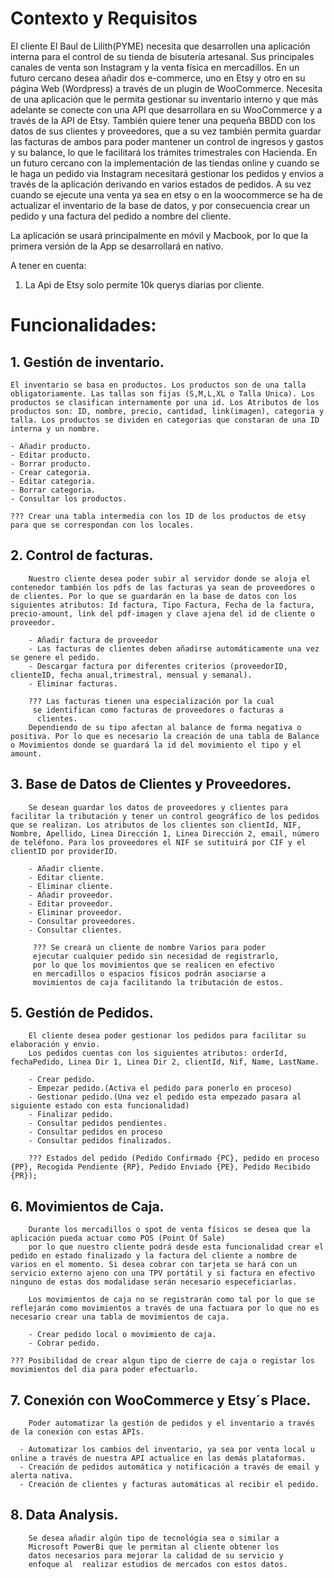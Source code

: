 # Contexto y Requisitos

El cliente El Baul de Lilith(PYME) necesita que desarrollen una aplicación interna para el control de su tienda de bisutería artesanal. Sus principales canales de venta son Instagram y la venta física en mercadillos. En un futuro cercano desea añadir dos e-commerce, uno en Etsy y otro en su página Web (Wordpress) a través de un plugin de WooCommerce. Necesita de una aplicación que le permita gestionar su inventario interno y que más adelante se conecte con una API que desarrollara en su WooCommerce y a través de la API de Etsy. También quiere tener una pequeña BBDD con los datos de sus clientes y proveedores, que a su vez también permita guardar las facturas de ambos para poder mantener un control de ingresos y gastos y su balance, lo que le facilitará los trámites trimestrales con Hacienda. En un futuro cercano con la implementación de las tiendas online y cuando se le haga un pedido via Instagram necesitará gestionar los pedidos y envios a través de la aplicación derivando en varios estados de pedidos. A su vez cuando se ejecute una venta ya sea en etsy o en la woocommerce se ha de actualizar el inventario de la base de datos, y por consecuencia crear un pedido y una factura del pedido a nombre del cliente.

La aplicación se usará principalmente en móvil y Macbook, por lo que la primera versión de la App se desarrollará en nativo.

A tener en cuenta:

1. La Api de Etsy solo permite 10k querys diarias por cliente.


# Funcionalidades:

## 1. Gestión de inventario.

    El inventario se basa en productos. Los productos son de una talla obligatoriamente. Las tallas son fijas (S,M,L,XL o Talla Unica). Los productos se clasifican internamente por una id. Los Atributos de los productos son: ID, nombre, precio, cantidad, link(imagen), categoria y talla. Los productos se dividen en categorias que constaran de una ID interna y un nombre.

    - Añadir producto.
    - Editar producto.
    - Borrar producto.
    - Crear categoria.
    - Editar categoria.
    - Borrar categoria.
    - Consultar los productos.

    ??? Crear una tabla intermedia con los ID de los productos de etsy para que se correspondan con los locales.

## 2. Control de facturas.

        Nuestro cliente desea poder subir al servidor donde se aloja el contenedor también los pdfs de las facturas ya sean de proveedores o de clientes. Por lo que se guardarán en la base de datos con los siguientes atributos: Id factura, Tipo Factura, Fecha de la factura, precio-amount, link del pdf-imagen y clave ajena del id de cliente o proveedor.

        - Añadir factura de proveedor
        - Las facturas de clientes deben añadirse automáticamente una vez se genere el pedido.
        - Descargar factura por diferentes criterios (proveedorID, clienteID, fecha anual,trimestral, mensual y semanal).
        - Eliminar facturas.
  
        ??? Las facturas tienen una especialización por la cual
         se identifican como facturas de proveedores o facturas a
          clientes.
        Dependiendo de su tipo afectan al balance de forma negativa o positiva. Por lo que es necesario la creación de una tabla de Balance o Movimientos donde se guardará la id del movimiento el tipo y el amount.

## 3. Base de Datos de Clientes y Proveedores.

        Se desean guardar los datos de proveedores y clientes para facilitar la tributación y tener un control geográfico de los pedidos que se realizan. Los atributos de los clientes son clientId, NIF, Nombre, Apellido, Linea Dirección 1, Linea Dirección 2, email, número de teléfono. Para los proveedores el NIF se sutituirá por CIF y el clientID por providerID.

        - Añadir cliente.
        - Editar cliente.
        - Eliminar cliente.
        - Añadir proveedor.
        - Editar proveedor.
        - Eliminar proveedor.
        - Consultar proveedores.
        - Consultar clientes.
       
         ??? Se creará un cliente de nombre Varios para poder 
         ejecutar cualquier pedido sin necesidad de registrarlo, 
         por lo que los movimientos que se realicen en efectivo 
         en mercadillos o espacios físicos podrán asociarse a 
         movimientos de caja facilitando la tributación de estos.

## 5. Gestión de Pedidos.

        El cliente desea poder gestionar los pedidos para facilitar su elaboración y envio.
        Los pedidos cuentas con los siguientes atributos: orderId, fechaPedido, Linea Dir 1, Linea Dir 2, clientId, Nif, Name, LastName.

        - Crear pedido.
        - Empezar pedido.(Activa el pedido para ponerlo en proceso)
        - Gestionar pedido.(Una vez el pedido esta empezado pasara al siguiente estado con esta funcionalidad)
        - Finalizar pedido.
        - Consultar pedidos pendientes.
        - Consultar pedidos en proceso
        - Consultar pedidos finalizados.
  
        ??? Estados del pedido (Pedido Confirmado {PC}, pedido en proceso {PP}, Recogida Pendiente {RP}, Pedido Enviado {PE}, Pedido Recibido {PR});

## 6. Movimientos de Caja.

        Durante los mercadillos o spot de venta físicos se desea que la aplicación pueda actuar como POS (Point Of Sale)
        por lo que nuestro cliente podrá desde esta funcionalidad crear el pedido en estado finalizado y la factura del cliente a nombre de varios en el momento. Si desea cobrar con tarjeta se hará con un servicio externo ajeno con una TPV portátil y si factura en efectivo ninguno de estas dos modalidase serán necesario especeficiarlas.

        Los movimientos de caja no se registrarán como tal por lo que se reflejarán como movimientos a través de una factuara por lo que no es necesario crear una tabla de movimientos de caja.

        - Crear pedido local o movimiento de caja.
        - Cobrar pedido.

    ??? Posibilidad de crear algun tipo de cierre de caja o registar los movimientos del dia para poder efectuarlo.

## 7. Conexión con WooCommerce y Etsy´s Place. 

        Poder automatizar la gestión de pedidos y el inventario a través de la conexión con estas APIs.

      - Automatizar los cambios del inventario, ya sea por venta local u online a través de nuestra API actualice en las demás plataformas.
      - Creación de pedidos automática y notificación a través de email y alerta nativa.
      - Creación de clientes y facturas automáticas al recibir el pedido.

## 8. Data Analysis.

        Se desea añadir algún tipo de tecnológia sea o similar a 
        Microsoft PowerBi que le permitan al cliente obtener los 
        datos necesarios para mejorar la calidad de su servicio y 
        enfoque al  realizar estudios de mercados con estos datos.

